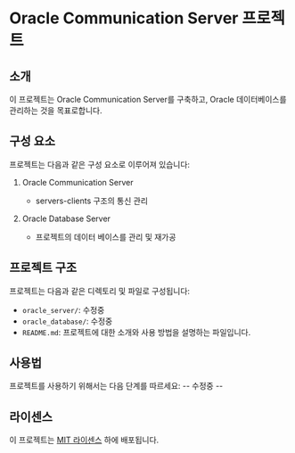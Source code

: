 # Oracle Communication Server 프로젝트

## 소개
이 프로젝트는 Oracle Communication Server를 구축하고, Oracle 데이터베이스를 관리하는 것을 목표로합니다.

## 구성 요소
프로젝트는 다음과 같은 구성 요소로 이루어져 있습니다:

1. Oracle Communication Server
   - servers-clients 구조의 통신 관리

2. Oracle Database Server
   - 프로젝트의 데이터 베이스를 관리 및 재가공


## 프로젝트 구조
프로젝트는 다음과 같은 디렉토리 및 파일로 구성됩니다:

- `oracle_server/`: 수정중
- `oracle_database/`: 수정중
- `README.md`: 프로젝트에 대한 소개와 사용 방법을 설명하는 파일입니다.

## 사용법
프로젝트를 사용하기 위해서는 다음 단계를 따르세요:
-- 수정중 -- 

## 라이센스
이 프로젝트는 [MIT 라이센스](LICENSE) 하에 배포됩니다.
